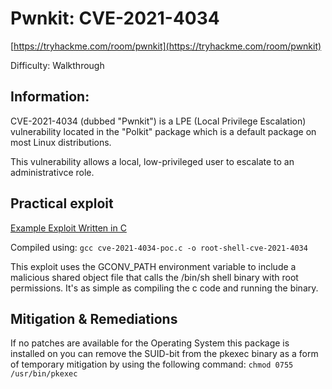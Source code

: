 # Pwnkit: CVE-2021-4034
[https://tryhackme.com/room/pwnkit](https://tryhackme.com/room/pwnkit)

Difficulty: Walkthrough

## Information:
CVE-2021-4034 (dubbed "Pwnkit") is a LPE (Local Privilege Escalation) vulnerability located in the "Polkit" package which is a default package on most Linux distributions.

This vulnerability allows a local, low-privileged user to escalate to an administrativce role.


## Practical exploit
[Example Exploit Written in C](https://github.com/arthepsy/CVE-2021-4034/blob/main/cve-2021-4034-poc.c)

Compiled using: `gcc cve-2021-4034-poc.c -o root-shell-cve-2021-4034`

This exploit uses the GCONV_PATH environment variable to include a malicious shared object file that calls the /bin/sh shell binary with root permissions. It's as simple as compiling the c code and running the binary.

## Mitigation & Remediations
If no patches are available for the Operating System this package is installed on you can remove the SUID-bit from the pkexec binary as a form of temporary mitigation by using the following command: `chmod 0755 /usr/bin/pkexec`

